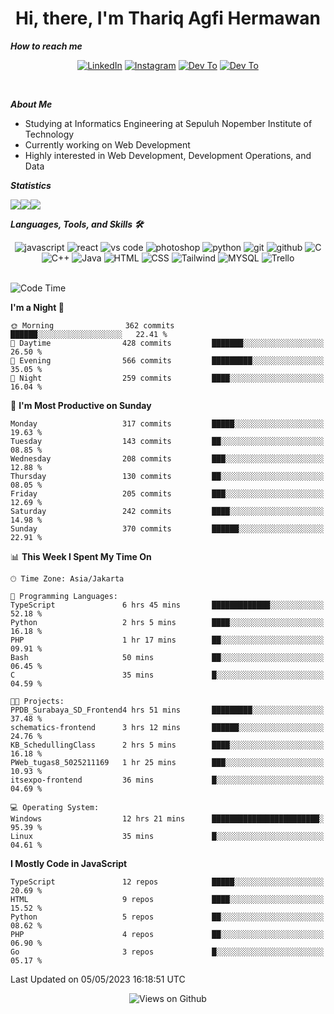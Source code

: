 <div align="center">
  <h1>Hi, there, I'm Thariq Agfi Hermawan</h1>
</div>


***How to reach me***
<p align='center'>
   <a href="https://www.linkedin.com/in/thariqagfihermawan" target="_blank"><img src="https://img.shields.io/badge/LinkedIn-0077B5?style=for-the-badge&logo=linkedin&logoColor=white" alt="LinkedIn"></a>
   <a href="https://www.instagram.com/thoriqagfi" target="_blank"><img src="https://img.shields.io/badge/Instagram-E4405F?style=for-the-badge&logo=instagram&logoColor=white" alt="Instagram"></a>
   <a href="https://medium.com/@thoriq.aghfi60" target="_blank"><img src="https://img.shields.io/badge/Medium-12100E?style=for-the-badge&logo=medium&logoColor=white" alt="Dev To"></a>
   <a href="https://linktr.ee/thoriqagfi" target="_blank"><img src="https://img.shields.io/badge/linktree-1de9b6?style=for-the-badge&logo=linktree&logoColor=white" alt="Dev To"></a>
</p>

<br>

***About Me***
- Studying at Informatics Engineering at Sepuluh Nopember Institute of Technology
- Currently working on Web Development
- Highly interested in Web Development, Development Operations, and Data

***Statistics***

<!-- [![GitHub Streak](http://github-readme-streak-stats.herokuapp.com?user=thoriqagfi&theme=dark)](https://git.io/streak-stats) -->

<div align="center">
  <div style="display: flex;">
    <img src="http://github-readme-streak-stats.herokuapp.com?user=thoriqagfi&theme=chartreuse-dark"/>
    <img src="https://github-readme-stats.vercel.app/api/top-langs/?username=thoriqagfi&layout=compact&&theme=chartreuse-dark&langs_count=8)](https://github.com/thoriqagfi"/>
    <img src="https://github-readme-stats.vercel.app/api?username=thoriqagfi&show_icons=true&theme=chartreuse-dark"/>
  </div>
</div>

<!-- [![Top Langs](https://github-readme-stats.vercel.app/api/top-langs/?username=thoriqagfi&layout=compact&&theme=chartreuse-dark&langs_count=8)](https://github.com/thoriqagfi)
< ![Agfi's GitHub stats](https://github-readme-stats.vercel.app/api?username=thoriqagfi&show_icons=true&theme=chartreuse-dark) -->

***Languages, Tools, and Skills 🛠***

  <div align="center">
    <img src="https://img.shields.io/badge/JavaScript-F7DF1E?style=for-the-badge&logo=javascript&logoColor=black" alt="javascript" />
    <img src="https://img.shields.io/badge/React-61DAFB?style=for-the-badge&logo=react&logoColor=black" alt="react" />
    <img src="https://img.shields.io/badge/vs%20code-007ACC?style=for-the-badge&logo=visual%20studio%20code&logoColor=white" alt="vs code" />
    <img src="https://img.shields.io/badge/adobe%20photoshop-31A8FF?style=for-the-badge&logo=adobe%20photoshop&logoColor=white" alt="photoshop" />
    <img src="https://img.shields.io/badge/python-3776AB?style=for-the-badge&logo=python&logoColor=white" alt="python" />
    <img src="https://img.shields.io/badge/Git-F05032?style=for-the-badge&logo=git&logoColor=white" alt="git" />
    <img src="https://img.shields.io/badge/GitHub-100000?style=for-the-badge&logo=github&logoColor=white" alt="github" />
    <img src="https://img.shields.io/badge/c-%2300599C.svg?style=for-the-badge&logo=c&logoColor=white" alt="C" />
    <img src="https://img.shields.io/badge/c++-%2300599C.svg?style=for-the-badge&logo=c%2B%2B&logoColor=white" alt="C++" />
    <img src="https://img.shields.io/badge/Java-ED8B00?style=for-the-badge&logo=java&logoColor=white" alt="Java"/>
    <img src="https://img.shields.io/badge/HTML5-E34F26?style=for-the-badge&logo=html5&logoColor=white" alt="HTML" />
    <img src="https://img.shields.io/badge/CSS-239120?&style=for-the-badge&logo=css3&logoColor=white" alt ="CSS" />
    <img src="https://img.shields.io/badge/tailwindcss-%2338B2AC.svg?style=for-the-badge&logo=tailwind-css&logoColor=white" alt="Tailwind" />
    <img src="https://img.shields.io/badge/MySQL-00000F?style=for-the-badge&logo=mysql&logoColor=white" alt="MYSQL" />
    <img src="https://img.shields.io/badge/Trello-%23026AA7.svg?style=for-the-badge&logo=Trello&logoColor=white" alt="Trello" />
  </div><br>

<!--START_SECTION:waka-->
![Code Time](http://img.shields.io/badge/Code%20Time-330%20hrs%207%20mins-blue)

**I'm a Night 🦉** 

```text
🌞 Morning                362 commits         ██████░░░░░░░░░░░░░░░░░░░   22.41 % 
🌆 Daytime                428 commits         ███████░░░░░░░░░░░░░░░░░░   26.50 % 
🌃 Evening                566 commits         █████████░░░░░░░░░░░░░░░░   35.05 % 
🌙 Night                  259 commits         ████░░░░░░░░░░░░░░░░░░░░░   16.04 % 
```
📅 **I'm Most Productive on Sunday** 

```text
Monday                   317 commits         █████░░░░░░░░░░░░░░░░░░░░   19.63 % 
Tuesday                  143 commits         ██░░░░░░░░░░░░░░░░░░░░░░░   08.85 % 
Wednesday                208 commits         ███░░░░░░░░░░░░░░░░░░░░░░   12.88 % 
Thursday                 130 commits         ██░░░░░░░░░░░░░░░░░░░░░░░   08.05 % 
Friday                   205 commits         ███░░░░░░░░░░░░░░░░░░░░░░   12.69 % 
Saturday                 242 commits         ████░░░░░░░░░░░░░░░░░░░░░   14.98 % 
Sunday                   370 commits         ██████░░░░░░░░░░░░░░░░░░░   22.91 % 
```


📊 **This Week I Spent My Time On** 

```text
🕑︎ Time Zone: Asia/Jakarta

💬 Programming Languages: 
TypeScript               6 hrs 45 mins       █████████████░░░░░░░░░░░░   52.18 % 
Python                   2 hrs 5 mins        ████░░░░░░░░░░░░░░░░░░░░░   16.18 % 
PHP                      1 hr 17 mins        ██░░░░░░░░░░░░░░░░░░░░░░░   09.91 % 
Bash                     50 mins             ██░░░░░░░░░░░░░░░░░░░░░░░   06.45 % 
C                        35 mins             █░░░░░░░░░░░░░░░░░░░░░░░░   04.59 % 

🐱‍💻 Projects: 
PPDB_Surabaya_SD_Frontend4 hrs 51 mins       █████████░░░░░░░░░░░░░░░░   37.48 % 
schematics-frontend      3 hrs 12 mins       ██████░░░░░░░░░░░░░░░░░░░   24.76 % 
KB_SchedullingClass      2 hrs 5 mins        ████░░░░░░░░░░░░░░░░░░░░░   16.18 % 
PWeb_tugas8_5025211169   1 hr 25 mins        ███░░░░░░░░░░░░░░░░░░░░░░   10.93 % 
itsexpo-frontend         36 mins             █░░░░░░░░░░░░░░░░░░░░░░░░   04.69 % 

💻 Operating System: 
Windows                  12 hrs 21 mins      ████████████████████████░   95.39 % 
Linux                    35 mins             █░░░░░░░░░░░░░░░░░░░░░░░░   04.61 % 
```

**I Mostly Code in JavaScript** 

```text
TypeScript               12 repos            █████░░░░░░░░░░░░░░░░░░░░   20.69 % 
HTML                     9 repos             ████░░░░░░░░░░░░░░░░░░░░░   15.52 % 
Python                   5 repos             ██░░░░░░░░░░░░░░░░░░░░░░░   08.62 % 
PHP                      4 repos             ██░░░░░░░░░░░░░░░░░░░░░░░   06.90 % 
Go                       3 repos             █░░░░░░░░░░░░░░░░░░░░░░░░   05.17 % 
```




 Last Updated on 05/05/2023 16:18:51 UTC
<!--END_SECTION:waka-->

<div align="center">
<img src="https://komarev.com/ghpvc/?username=thoriqagfi&color=blue" alt="Views on Github" />
</div>